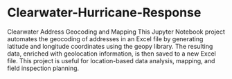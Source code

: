 # Clearwater-Hurricane-Response


Clearwater Address Geocoding and Mapping
This Jupyter Notebook project automates the geocoding of addresses in an Excel file by generating latitude and longitude coordinates using the geopy library. The resulting data, enriched with geolocation information, is then saved to a new Excel file. This project is useful for location-based data analysis, mapping, and field inspection planning.

